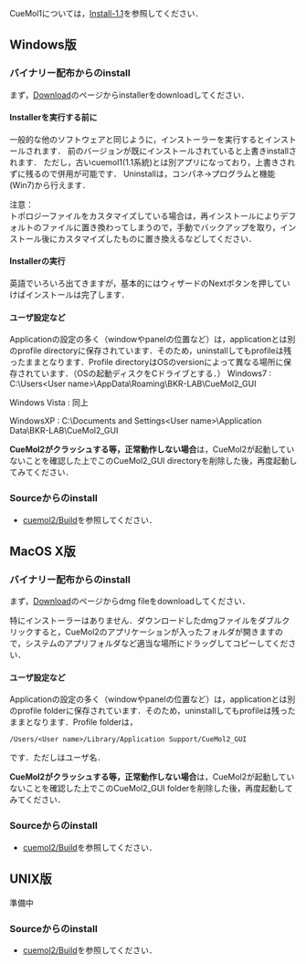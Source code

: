 
CueMol1については，[Install-1.1](../Install-1.1)を参照してください．

## Windows版

### バイナリー配布からのinstall
まず，[Download](../Download)のページからinstallerをdownloadしてください．

#### Installerを実行する前に
一般的な他のソフトウェアと同じように，インストーラーを実行するとインストールされます．
前のバージョンが既にインストールされていると上書きinstallされます．
ただし，古いcuemol1(1.1系統)とは別アプリになっており，上書きされずに残るので併用が可能です．
Uninstallは，コンパネ→プログラムと機能 (Win7)から行えます．

注意：<br />
トポロジーファイルをカスタマイズしている場合は，再インストールによりデフォルトのファイルに置き換わってしまうので，手動でバックアップを取り，インストール後にカスタマイズしたものに置き換えるなどしてください．

#### Installerの実行
英語でいろいろ出てきますが，基本的にはウィザードのNextボタンを押していけばインストールは完了します．

#### ユーザ設定など
Applicationの設定の多く（windowやpanelの位置など）は，applicationとは別のprofile directoryに保存されています．そのため，uninstallしてもprofileは残ったままとなります．Profile directoryはOSのversionによって異なる場所に保存されています．（OSの起動ディスクをCドライブとする．）
Windows7
:   C:\Users\<User name>\AppData\Roaming\BKR-LAB\CueMol2_GUI

Windows Vista
:   同上

WindowsXP
:   C:\Documents and Settings\<User name>\Application Data\BKR-LAB\CueMol2_GUI


**CueMol2がクラッシュする等，正常動作しない場合**は，CueMol2が起動していないことを確認した上でこのCueMol2_GUI directoryを削除した後，再度起動してみてください．

### Sourceからのinstall
*  [cuemol2/Build](../cuemol2/Build)を参照してください．

## MacOS X版
### バイナリー配布からのinstall
まず，[Download](../Download)のページからdmg fileをdownloadしてください．

特にインストーラーはありません．ダウンロードしたdmgファイルをダブルクリックすると，CueMol2のアプリケーションが入ったフォルダが開きますので，システムのアプリフォルダなど適当な場所にドラッグしてコピーしてください．

#### ユーザ設定など
Applicationの設定の多く（windowやpanelの位置など）は，applicationとは別のprofile folderに保存されています．そのため，uninstallしてもprofileは残ったままとなります．Profile folderは，
```
/Users/<User name>/Library/Application Support/CueMol2_GUI
```

です．ただし<User name>はユーザ名．

**CueMol2がクラッシュする等，正常動作しない場合**は，CueMol2が起動していないことを確認した上でこのCueMol2_GUI folderを削除した後，再度起動してみてください．

### Sourceからのinstall
*  [cuemol2/Build](../cuemol2/Build)を参照してください．


## UNIX版
準備中
### Sourceからのinstall
*  [cuemol2/Build](../cuemol2/Build)を参照してください．